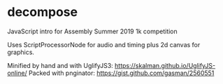 # decompose
JavaScript intro for Assembly Summer 2019 1k competition

Uses ScriptProcessorNode for audio and timing plus 2d canvas for graphics.

Minified by hand and with UglifyJS3: https://skalman.github.io/UglifyJS-online/
Packed with pnginator: https://gist.github.com/gasman/2560551
